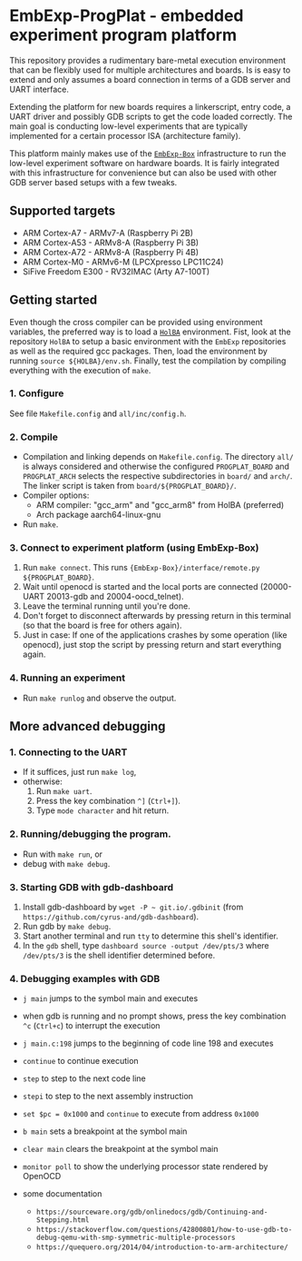 # EmbExp-ProgPlat - embedded experiment program platform
This repository provides a rudimentary bare-metal execution environment that can be flexibly used for multiple architectures and boards.
Is is easy to extend and only assumes a board connection in terms of a GDB server and UART interface.

Extending the platform for new boards requires a linkerscript, entry code, a UART driver and possibly GDB scripts to get the code loaded correctly.
The main goal is conducting low-level experiments that are typically implemented for a certain processor ISA (architecture family).

This platform mainly makes use of the [`EmbExp-Box`](https://github.com/kth-step/EmbExp-Box) infrastructure to run the low-level experiment software on hardware boards.
It is fairly integrated with this infrastructure for convenience but can also be used with other GDB server based setups with a few tweaks.


## Supported targets
- ARM Cortex-A7 - ARMv7-A (Raspberry Pi 2B)
- ARM Cortex-A53 - ARMv8-A (Raspberry Pi 3B)
- ARM Cortex-A72 - ARMv8-A (Raspberry Pi 4B)
- ARM Cortex-M0 - ARMv6-M (LPCXpresso LPC11C24)
- SiFive Freedom E300 - RV32IMAC (Arty A7-100T)


## Getting started
Even though the cross compiler can be provided using environment variables, the preferred way is to load a [`HolBA`](https://github.com/kth-step/HolBA) environment.
Fist, look at the repository `HolBA` to setup a basic environment with the `EmbExp` repositories as well as the required gcc packages.
Then, load the environment by running `source ${HOLBA}/env.sh`.
Finally, test the compilation by compiling everything with the execution of `make`.


### 1. Configure
See file `Makefile.config` and `all/inc/config.h`.


### 2. Compile
* Compilation and linking depends on `Makefile.config`. The directory `all/` is always considered and otherwise the configured `PROGPLAT_BOARD` and `PROGPLAT_ARCH` selects the respective subdirectories in `board/` and `arch/`. The linker script is taken from `board/${PROGPLAT_BOARD}/`.
* Compiler options:
  * ARM compiler: "gcc_arm" and "gcc_arm8" from HolBA (preferred)
  * Arch package aarch64-linux-gnu
* Run `make`.


### 3. Connect to experiment platform (using EmbExp-Box)
1. Run `make connect`. This runs `{EmbExp-Box}/interface/remote.py ${PROGPLAT_BOARD}`.
1. Wait until openocd is started and the local ports are connected (20000-UART 20013-gdb and 20004-oocd_telnet).
1. Leave the terminal running until you're done.
1. Don't forget to disconnect afterwards by pressing return in this terminal (so that the board is free for others again).
1. Just in case: If one of the applications crashes by some operation (like openocd), just stop the script by pressing return and start everything again.


### 4. Running an experiment
* Run `make runlog` and observe the output.


## More advanced debugging
### 1. Connecting to the UART
* If it suffices, just run `make log`,
* otherwise:
  1. Run `make uart`.
  1. Press the key combination `^]` (`Ctrl+]`).
  1. Type `mode character` and hit return.


### 2. Running/debugging the program.
* Run with `make run`, or
* debug with `make debug`.


### 3. Starting GDB with gdb-dashboard
1. Install gdb-dashboard by `wget -P ~ git.io/.gdbinit` (from `https://github.com/cyrus-and/gdb-dashboard`).
1. Run gdb by `make debug`.
1. Start another terminal and run `tty` to determine this shell's identifier.
1. In the `gdb` shell, type `dashboard source -output /dev/pts/3` where `/dev/pts/3` is the shell identifier determined before.


### 4. Debugging examples with GDB
* `j main` jumps to the symbol main and executes
* when gdb is running and no prompt shows, press the key combination `^c` (`Ctrl+c`) to interrupt the execution
* `j main.c:198` jumps to the beginning of code line 198 and executes
* `continue` to continue execution
* `step` to step to the next code line
* `stepi` to step to the next assembly instruction
* `set $pc = 0x1000` and `continue` to execute from address `0x1000`

* `b main` sets a breakpoint at the symbol main
* `clear main` clears the breakpoint at the symbol main

* `monitor poll` to show the underlying processor state rendered by OpenOCD

* some documentation
  * `https://sourceware.org/gdb/onlinedocs/gdb/Continuing-and-Stepping.html`
  * `https://stackoverflow.com/questions/42800801/how-to-use-gdb-to-debug-qemu-with-smp-symmetric-multiple-processors`
  * `https://quequero.org/2014/04/introduction-to-arm-architecture/`





